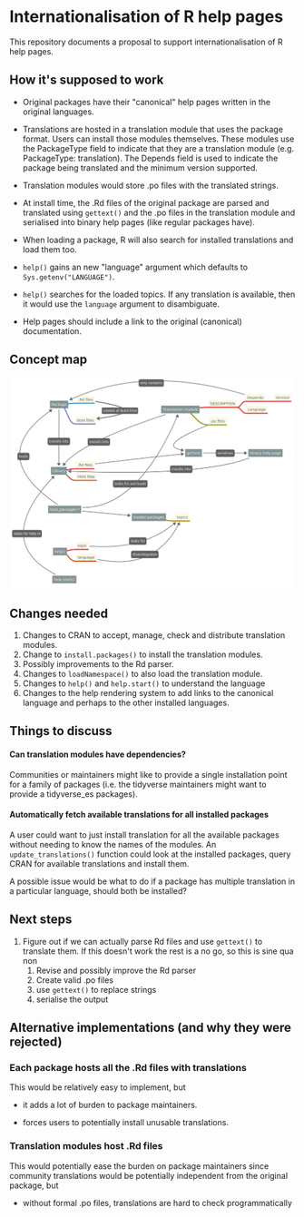 # Internationalisation of R help pages

This repository documents a proposal to support internationalisation of R help pages.

## How it's supposed to work

-   Original packages have their "canonical" help pages written in the original languages.

-   Translations are hosted in a translation module that uses the package format.
    Users can install those modules themselves.
    These modules use the PackageType field to indicate that they are a translation module (e.g. PackageType: translation).
    The Depends field is used to indicate the package being translated and the minimum version supported.

-   Translation modules would store .po files with the translated strings.

-   At install time, the .Rd files of the original package are parsed and translated using `gettext()` and the .po files in the translation module and serialised into binary help pages (like regular packages have).

-   When loading a package, R will also search for installed translations and load them too.

-   `help()` gains an new "language" argument which defaults to `Sys.getenv("LANGUAGE")`.

-   `help()` searches for the loaded topics.
    If any translation is available, then it would use the `language` argument to disambiguate.

-   Help pages should include a link to the original (canonical) documentation.

## Concept map

![](internationalisation.svg)

## Changes needed

1.  Changes to CRAN to accept, manage, check and distribute translation modules.
2.  Change to `install.packages()` to install the translation modules.
3.  Possibly improvements to the Rd parser.
4.  Changes to `loadNamespace()` to also load the translation module.
5.  Changes to `help()` and `help.start()` to understand the language
6.  Changes to the help rendering system to add links to the canonical language and perhaps to the other installed languages.

## Things to discuss

#### Can translation modules have dependencies?

Communities or maintainers might like to provide a single installation point for a family of packages (i.e. the tidyverse maintainers might want to provide a tidyverse_es packages).

#### Automatically fetch available translations for all installed packages

A user could want to just install translation for all the available packages without needing to know the names of the modules.
An `update_translations()` function could look at the installed packages, query CRAN for available translations and install them.

A possible issue would be what to do if a package has multiple translation in a particular language, should both be installed?

## Next steps

1.  Figure out if we can actually parse Rd files and use `gettext()` to translate them. If this doesn't work the rest is a no go, so this is sine qua non
    1.  Revise and possibly improve the Rd parser
    2.  Create valid .po files
    3.  use `gettext()` to replace strings
    4.  serialise the output

## Alternative implementations (and why they were rejected)

### Each package hosts all the .Rd files with translations

This would be relatively easy to implement, but

-   it adds a lot of burden to package maintainers.

-   forces users to potentially install unusable translations.

### Translation modules host .Rd files

This would potentially ease the burden on package maintainers since community translations would be potentially independent from the original package, but

-   without formal .po files, translations are hard to check programmatically
